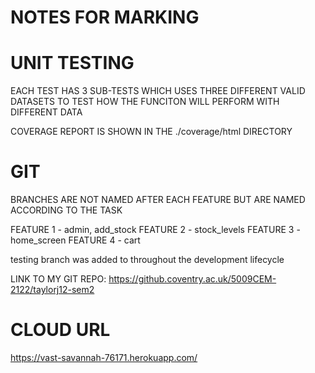 # NOTES FOR MARKING

# UNIT TESTING

EACH TEST HAS 3 SUB-TESTS WHICH USES THREE DIFFERENT VALID DATASETS TO TEST HOW
THE FUNCITON WILL PERFORM WITH DIFFERENT DATA

COVERAGE REPORT IS SHOWN IN THE ./coverage/html DIRECTORY

# GIT

BRANCHES ARE NOT NAMED AFTER EACH FEATURE BUT ARE NAMED ACCORDING TO THE TASK

FEATURE 1 - admin, add_stock FEATURE 2 - stock_levels FEATURE 3 - home_screen
FEATURE 4 - cart

testing branch was added to throughout the development lifecycle

LINK TO MY GIT REPO: https://github.coventry.ac.uk/5009CEM-2122/taylorj12-sem2

# CLOUD URL

https://vast-savannah-76171.herokuapp.com/